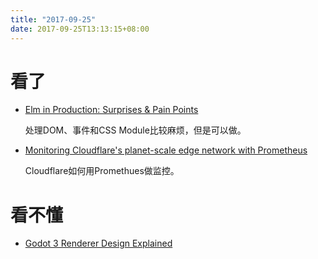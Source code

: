 ```yaml
---
title: "2017-09-25"
date: 2017-09-25T13:13:15+08:00
---
```


# 看了

+ [Elm in Production: Surprises & Pain Points](https://www.youtube.com/watch?v=LZj_1qVURL0)

    处理DOM、事件和CSS Module比较麻烦，但是可以做。

+ [Monitoring Cloudflare's planet-scale edge network with Prometheus](https://drive.google.com/file/d/0BzRE_fwreoDQNzUybnRFOHpWZTA/view)

    Cloudflare如何用Promethues做监控。

# 看不懂

+ [Godot 3 Renderer Design Explained](https://godotengine.org/article/godot-3-renderer-design-explained)
